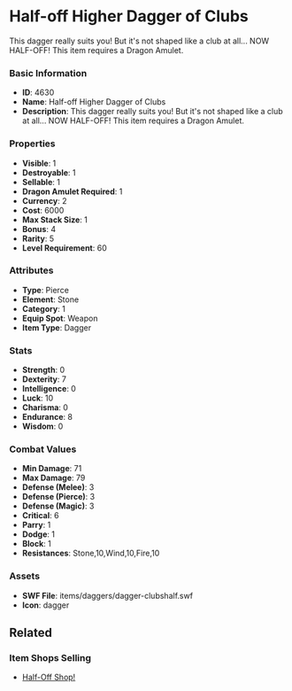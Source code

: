 # Half-off Higher Dagger of Clubs 

This dagger really suits you!  But it's not shaped like a club at all... NOW HALF-OFF! This item requires a Dragon Amulet.

### Basic Information

- **ID**: 4630
- **Name**: Half-off Higher Dagger of Clubs 
- **Description**: This dagger really suits you!  But it&#039;s not shaped like a club at all... NOW HALF-OFF! This item requires a Dragon Amulet.

### Properties

- **Visible**: 1
- **Destroyable**: 1
- **Sellable**: 1
- **Dragon Amulet Required**: 1
- **Currency**: 2
- **Cost**: 6000
- **Max Stack Size**: 1
- **Bonus**: 4
- **Rarity**: 5
- **Level Requirement**: 60

### Attributes

- **Type**: Pierce
- **Element**: Stone
- **Category**: 1
- **Equip Spot**: Weapon
- **Item Type**: Dagger

### Stats

- **Strength**: 0
- **Dexterity**: 7
- **Intelligence**: 0
- **Luck**: 10
- **Charisma**: 0
- **Endurance**: 8
- **Wisdom**: 0

### Combat Values

- **Min Damage**: 71
- **Max Damage**: 79
- **Defense (Melee)**: 3
- **Defense (Pierce)**: 3
- **Defense (Magic)**: 3
- **Critical**: 6
- **Parry**: 1
- **Dodge**: 1
- **Block**: 1
- **Resistances**: Stone,10,Wind,10,Fire,10

### Assets

- **SWF File**: items/daggers/dagger-clubshalf.swf
- **Icon**: dagger

## Related

### Item Shops Selling

- [Half-Off Shop!](../item-shops/164-half-off-shop.md)

